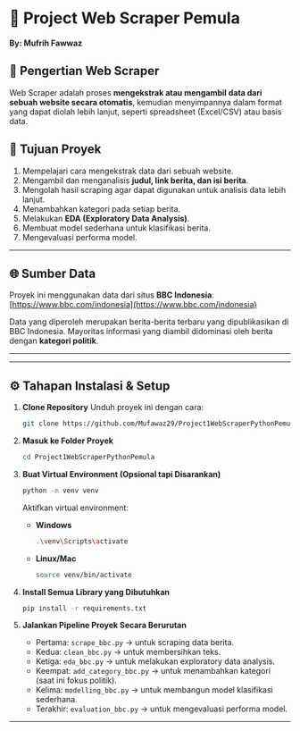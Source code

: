 # 📌 Project Web Scraper Pemula

**By: Mufrih Fawwaz**

## 📝 Pengertian Web Scraper

Web Scraper adalah proses **mengekstrak atau mengambil data dari sebuah website secara otomatis**, kemudian menyimpannya dalam format yang dapat diolah lebih lanjut, seperti spreadsheet (Excel/CSV) atau basis data.

## 🎯 Tujuan Proyek

1. Mempelajari cara mengekstrak data dari sebuah website.
2. Mengambil dan menganalisis **judul, link berita, dan isi berita**.
3. Mengolah hasil scraping agar dapat digunakan untuk analisis data lebih lanjut.
4. Menambahkan kategori pada setiap berita.
5. Melakukan **EDA (Exploratory Data Analysis)**.
6. Membuat model sederhana untuk klasifikasi berita.
7. Mengevaluasi performa model.

---

## 🌐 Sumber Data

Proyek ini menggunakan data dari situs **BBC Indonesia**: [https://www.bbc.com/indonesia](https://www.bbc.com/indonesia)

Data yang diperoleh merupakan berita-berita terbaru yang dipublikasikan di BBC Indonesia. Mayoritas informasi yang diambil didominasi oleh berita dengan **kategori politik**.

---


---

## ⚙️ Tahapan Instalasi & Setup

1. **Clone Repository**
   Unduh proyek ini dengan cara:

   ```bash
   git clone https://github.com/Mufawaz29/Project1WebScraperPythonPemula.git
   ```

2. **Masuk ke Folder Proyek**

   ```bash
   cd Project1WebScraperPythonPemula
   ```

3. **Buat Virtual Environment (Opsional tapi Disarankan)**

   ```bash
   python -m venv venv
   ```

   Aktifkan virtual environment:

   * **Windows**

     ```bash
     .\venv\Scripts\activate
     ```
   * **Linux/Mac**

     ```bash
     source venv/bin/activate
     ```

4. **Install Semua Library yang Dibutuhkan**

   ```bash
   pip install -r requirements.txt
   ```

5. **Jalankan Pipeline Proyek Secara Berurutan**

   * Pertama: `scrape_bbc.py` → untuk scraping data berita.
   * Kedua: `clean_bbc.py` → untuk membersihkan teks.
   * Ketiga: `eda_bbc.py` → untuk melakukan exploratory data analysis.
   * Keempat: `add_category_bbc.py` → untuk menambahkan kategori (saat ini fokus politik).
   * Kelima: `modelling_bbc.py` → untuk membangun model klasifikasi sederhana.
   * Terakhir: `evaluation_bbc.py` → untuk mengevaluasi performa model.

---

